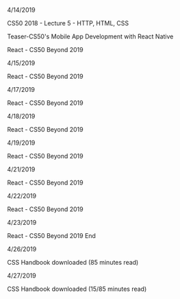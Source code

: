4/14/2019

CS50 2018 - Lecture 5 - HTTP, HTML, CSS 

Teaser-CS50's Mobile App Development with React Native

React - CS50 Beyond 2019

4/15/2019

React - CS50 Beyond 2019

4/17/2019

React - CS50 Beyond 2019

4/18/2019

React - CS50 Beyond 2019

4/19/2019

React - CS50 Beyond 2019

4/21/2019

React - CS50 Beyond 2019

4/22/2019

React - CS50 Beyond 2019

4/23/2019

React - CS50 Beyond 2019 End

4/26/2019

CSS Handbook downloaded (85 minutes read)

4/27/2019

CSS Handbook downloaded (15/85 minutes read)


